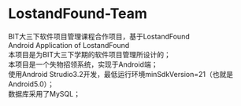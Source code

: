 # LostandFound-Team
BIT大三下软件项目管理课程合作项目，基于LostandFound  
Android Application of LostandFound  
本项目是为BIT大三下学期的软件项目管理所设计的；  
本项目是一个失物招领系统，实现于Android端；  
使用Android Strudio3.2开发，最低运行环境minSdkVersion=21（也就是Android5.0）；  
数据库采用了MySQL；  
